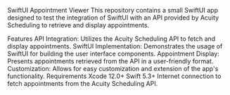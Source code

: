 SwiftUI Appointment Viewer
This repository contains a small SwiftUI app designed to test the integration of SwiftUI with an API provided by Acuity Scheduling to retrieve and display appointments.

Features
API Integration: Utilizes the Acuity Scheduling API to fetch and display appointments.
SwiftUI Implementation: Demonstrates the usage of SwiftUI for building the user interface components.
Appointment Display: Presents appointments retrieved from the API in a user-friendly format.
Customization: Allows for easy customization and extension of the app's functionality.
Requirements
Xcode 12.0+
Swift 5.3+
Internet connection to fetch appointments from the Acuity Scheduling API.
